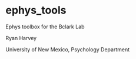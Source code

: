 # ephys_tools

Ephys toolbox for the Bclark Lab 

Ryan Harvey

University of New Mexico, Psychology Department
